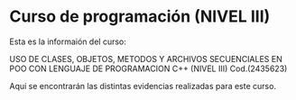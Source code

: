 # Curso de programación (NIVEL III)
Esta es la informaión del curso:

USO DE CLASES, OBJETOS, METODOS Y ARCHIVOS SECUENCIALES EN POO CON LENGUAJE DE PROGRAMACION C++ (NIVEL III) Cod.(2435623)

Aquí se encontrarán las distintas evidencias realizadas para este curso.